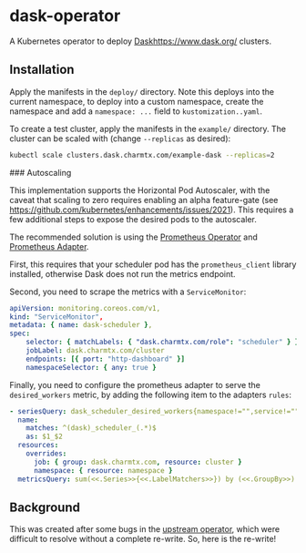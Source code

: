 # dask-operator

A Kubernetes operator to deploy [Dask](https://www.dask.org/)https://www.dask.org/ clusters.

## Installation

Apply the manifests in the `deploy/` directory. Note this deploys into the
current namespace, to deploy into a custom namespace, create the namespace and
add a `namespace: ...` field to `kustomization..yaml`.

To create a test cluster, apply the manifests in the `example/` directory. The
cluster can be scaled with (change `--replicas` as desired):

```bash
kubectl scale clusters.dask.charmtx.com/example-dask --replicas=2
```

### Autoscaling

This implementation supports the Horizontal Pod Autoscaler, with the caveat that
scaling to zero requires enabling an alpha feature-gate (see
https://github.com/kubernetes/enhancements/issues/2021). This requires a few
additional steps to expose the desired pods to the autoscaler.

The recommended solution is using the [Prometheus Operator] and [Prometheus
Adapter].

First, this requires that your scheduler pod has the `prometheus_client` library
installed, otherwise Dask does not run the metrics endpoint.

Second, you need to scrape the metrics with a `ServiceMonitor`:

```yaml
apiVersion: monitoring.coreos.com/v1,
kind: "ServiceMonitor",
metadata: { name: dask-scheduler },
spec:
    selector: { matchLabels: { "dask.charmtx.com/role": "scheduler" } }
    jobLabel: dask.charmtx.com/cluster
    endpoints: [{ port: "http-dashboard" }]
    namespaceSelector: { any: true }
```

Finally, you need to configure the prometheus adapter to serve the
`desired_workers` metric, by adding the following item to the adapters `rules`:

```yaml
- seriesQuery: dask_scheduler_desired_workers{namespace!="",service!=""}
  name:
    matches: ^(dask)_scheduler_(.*)$
    as: $1_$2
  resources:
    overrides:
      job: { group: dask.charmtx.com, resource: cluster }
      namespace: { resource: namespace }
  metricsQuery: sum(<<.Series>>{<<.LabelMatchers>>}) by (<<.GroupBy>>)
```

## Background

This was created after some bugs in the [upstream operator](https://github.com/dask/dask-kubernetes),
which were difficult to resolve without a complete re-write. So, here is the re-write!

[Prometheus Operator]: https://github.com/prometheus-operator/prometheus-operator
[Prometheus Adapter]: https://github.com/kubernetes-sigs/prometheus-adapter
